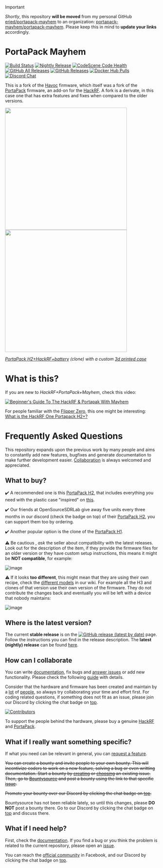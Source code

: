 > [!IMPORTANT]  
> *Shortly*, this repository **will be moved** from my personal GitHub [eried/portapack-mayhem](https://github.com/eried/portapack-mayhem) to an organization: [portapack-mayhem/portapack-mayhem](https://github.com/portapack-mayhem/portapack-mayhem). Please keep this in mind to **update your links** accordingly.

# PortaPack Mayhem

[![Build Status](https://travis-ci.com/eried/portapack-mayhem.svg?branch=master)](https://travis-ci.com/eried/portapack-mayhem) [![Nightly Release](https://github.com/eried/portapack-mayhem/actions/workflows/create_nightly_release.yml/badge.svg?branch=next)](https://github.com/eried/portapack-mayhem/actions/workflows/create_nightly_release.yml) [![CodeScene Code Health](https://codescene.io/projects/8381/status-badges/code-health)](https://codescene.io/projects/8381) [![GitHub All Releases](https://img.shields.io/github/downloads/eried/portapack-mayhem/total)](https://github.com/eried/portapack-mayhem/releases) [![GitHub Releases](https://img.shields.io/github/downloads/eried/portapack-mayhem/latest/total)](https://github.com/eried/portapack-mayhem/releases/latest) [![Docker Hub Pulls](https://img.shields.io/docker/pulls/eried/portapack.svg)](https://hub.docker.com/r/eried/portapack) [![Discord Chat](https://dcbadge.vercel.app/api/server/tuwVMv3?style=flat)](https://discord.gg/tuwVMv3)

This is a fork of the [Havoc](https://github.com/furrtek/portapack-havoc/) firmware, which itself was a fork of the [PortaPack](https://github.com/sharebrained/portapack-hackrf) firmware, an add-on for the [HackRF](http://greatscottgadgets.com/hackrf/). A fork is a derivate, in this case one that has extra features and fixes when compared to the older versions.

[<img src="https://raw.githubusercontent.com/wiki/eried/portapack-mayhem/img/hw_overview_h2_front.png" height="400">](https://github.com/eried/portapack-mayhem/wiki/Hardware-overview) [<img src="https://raw.githubusercontent.com/wiki/eried/portapack-mayhem/img/hw_overview_h2_inside.png" height="400">](https://github.com/eried/portapack-mayhem/wiki/Hardware-overview#portapack-internals)

*[PortaPack H2+HackRF+battery](https://s.click.aliexpress.com/e/_DmU7GQX) (clone) with a custom [3d printed case](https://github.com/eried/portapack-mayhem/wiki/H2-Enclosure)*

# What is this?

If you are new to *HackRF+PortaPack+Mayhem*, check this video:

[![Beginner's Guide To The HackRF & Portapak With Mayhem](https://img.youtube.com/vi/H-bqdWfbhpg/0.jpg)](https://www.youtube.com/watch?v=H-bqdWfbhpg)

For people familiar with the [Flipper Zero](https://github.com/flipperdevices/flipperzero-firmware), this one might be interesting:<br>[What is the HackRF One Portapack H2+?](https://www.youtube.com/watch?v=alrFbY5vxt4)

# Frequently Asked Questions

This repository expands upon the previous work by many people and aims to constantly add new features, bugfixes and generate documentation to make further development easier.  [Collaboration](https://github.com/eried/portapack-mayhem/wiki/How-to-collaborate) is always welcomed and appreciated.

## What to buy?

:heavy_check_mark: A recommended one is this [PortaPack H2](https://s.click.aliexpress.com/e/_DmU7GQX), that includes everything you need with the plastic case "inspired" on [this](https://github.com/eried/portapack-mayhem/wiki/H2-Enclosure).

:heavy_check_mark: Our friends at OpenSourceSDRLab give away five units every three months in our discord (check the badge on top) of their [PortaPack H2](https://www.aliexpress.com/item/4000247041639.html?gatewayAdapt=4itemAdapt), you can support them too by ordering.

:heavy_check_mark: Another popular option is the clone of the [PortaPack H1](https://s.click.aliexpress.com/e/_Dkbqs2X).

:warning: Be cautious , *ask* the seller about compatibility with the latest releases. Look out for the description of the item, if they provide the firmware files for an older version or they have custom setup instructions, this means it might be **NOT compatible**, for example:

![image](https://user-images.githubusercontent.com/1091420/214579017-9ad970b9-0917-48f6-a550-588226d3f89b.png)

:warning: If it looks **too different**, this might mean that they are using their own recipe, check the [different models](https://github.com/eried/portapack-mayhem/wiki/PortaPack-Versions) in our wiki. For example all the H3 and clones of that version use their own version of the firmware. They do not contribute the changes back and eventually you will be left with a device that nobody maintains:

![image](https://user-images.githubusercontent.com/1091420/214581333-424900ee-26f8-4e96-be2f-69d8dc995ba9.png)

## Where is the latest version?

The current **stable release** is on the [![GitHub release (latest by date)](https://img.shields.io/github/v/release/eried/portapack-mayhem?label=Releases&style=social)](https://github.com/eried/portapack-mayhem/releases/latest) page. Follow the instructions you can find in the release description. The **latest (nightly) release** can be found [here](https://github.com/eried/portapack-mayhem/releases/).

## How can I collaborate
You can write [documentation](https://github.com/eried/portapack-mayhem/wiki), fix bugs and [answer issues](https://github.com/eried/portapack-mayhem/issues) or add new functionality. Please check the following [guide](https://github.com/eried/portapack-mayhem/wiki/How-to-collaborate) with details.

Consider that the hardware and firmware has been created and maintain by a [lot](https://github.com/mossmann/hackrf/graphs/contributors) of [people](https://github.com/eried/portapack-mayhem/graphs/contributors), so always try collaborating your time and effort first. For coding related questions, if something does not fit as an issue, please join our Discord by clicking the chat badge on [top](#portapack-mayhem).

[![Contributors](https://contrib.rocks/image?repo=eried/portapack-mayhem)](https://github.com/eried/portapack-mayhem/graphs/contributors)

To support the people behind the hardware, please buy a genuine [HackRF](https://greatscottgadgets.com/hackrf/) and [PortaPack](https://store.sharebrained.com/products/portapack-for-hackrf-one-kit).

## What if I really want something specific?
If what you need can be relevant in general, you can [request a feature](https://github.com/eried/portapack-mayhem/issues/new?labels=enhancement&template=feature_request.md).

<del>You can create a bounty and invite people to your own bounty. This will incentivize coders to work on a new feature, solving a bug or even writting documentation. Start a bounty by [creating](https://github.com/eried/portapack-mayhem/issues/new/choose) or [choosing](https://github.com/eried/portapack-mayhem/issues/) an existing issue. Then, go to [Bountysource](https://www.bountysource.com/) and post a bounty using the link to that specific [issue](https://www.bountysource.com/teams/portapack-mayhem/issues).</del>

<del>Promote your bounty over our Discord by clicking the chat badge on [top](#portapack-mayhem).</del>

Bountysource has not been reliable lately, so until this changes, please **DO NOT** post a bounty there. Go to our Discord by clicking the chat badge on [top](#portapack-mayhem) and discuss there.

## What if I need help?
First, check the [documentation](https://github.com/eried/portapack-mayhem/wiki). If you find a bug or you think the problem is related to the current repository, please open an [issue](https://github.com/eried/portapack-mayhem/issues/new/choose).

You can reach the [official community](https://www.facebook.com/groups/177623356165819) in Facebook, and our Discord by clicking the chat badge on [top](#portapack-mayhem).
